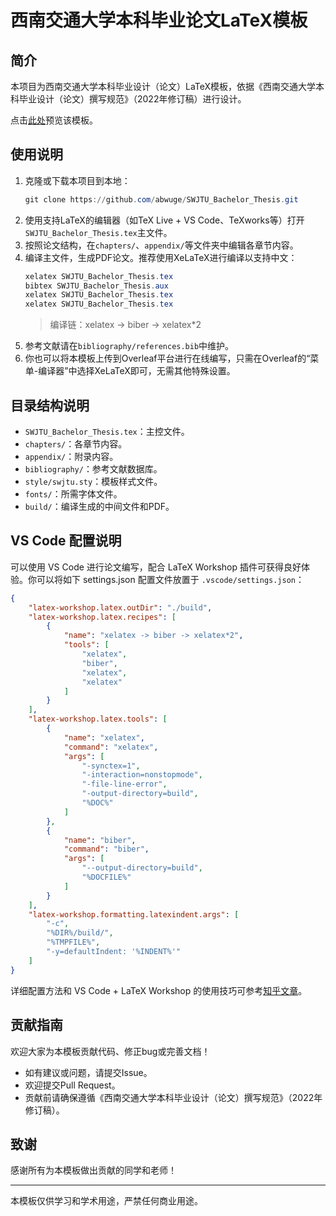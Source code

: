 # 西南交通大学本科毕业论文LaTeX模板

## 简介
本项目为西南交通大学本科毕业设计（论文）LaTeX模板，依据《西南交通大学本科毕业设计（论文）撰写规范》（2022年修订稿）进行设计。

点击[此处](https://abwuge.github.io/SWJTU_Bachelor_Thesis)预览该模板。

## 使用说明
1. 克隆或下载本项目到本地：
   ```powershell
   git clone https://github.com/abwuge/SWJTU_Bachelor_Thesis.git
   ```
2. 使用支持LaTeX的编辑器（如TeX Live + VS Code、TeXworks等）打开`SWJTU_Bachelor_Thesis.tex`主文件。
3. 按照论文结构，在`chapters/`、`appendix/`等文件夹中编辑各章节内容。
4. 编译主文件，生成PDF论文。推荐使用XeLaTeX进行编译以支持中文：
   ```powershell
   xelatex SWJTU_Bachelor_Thesis.tex
   bibtex SWJTU_Bachelor_Thesis.aux
   xelatex SWJTU_Bachelor_Thesis.tex
   xelatex SWJTU_Bachelor_Thesis.tex
   ```
   > 编译链：xelatex -> biber -> xelatex*2
5. 参考文献请在`bibliography/references.bib`中维护。
6. 你也可以将本模板上传到Overleaf平台进行在线编写，只需在Overleaf的“菜单-编译器”中选择XeLaTeX即可，无需其他特殊设置。

## 目录结构说明
- `SWJTU_Bachelor_Thesis.tex`：主控文件。
- `chapters/`：各章节内容。
- `appendix/`：附录内容。
- `bibliography/`：参考文献数据库。
- `style/swjtu.sty`：模板样式文件。
- `fonts/`：所需字体文件。
- `build/`：编译生成的中间文件和PDF。

## VS Code 配置说明
可以使用 VS Code 进行论文编写，配合 LaTeX Workshop 插件可获得良好体验。你可以将如下 settings.json 配置文件放置于 `.vscode/settings.json`：

```json
{
    "latex-workshop.latex.outDir": "./build",
    "latex-workshop.latex.recipes": [
        {
            "name": "xelatex -> biber -> xelatex*2",
            "tools": [
                "xelatex",
                "biber",
                "xelatex",
                "xelatex"
            ]
        }
    ],
    "latex-workshop.latex.tools": [
        {
            "name": "xelatex",
            "command": "xelatex",
            "args": [
                "-synctex=1",
                "-interaction=nonstopmode",
                "-file-line-error",
                "-output-directory=build",
                "%DOC%"
            ]
        },
        {
            "name": "biber",
            "command": "biber",
            "args": [
                "--output-directory=build",
                "%DOCFILE%"
            ]
        }
    ],
    "latex-workshop.formatting.latexindent.args": [
        "-c",
        "%DIR%/build/",
        "%TMPFILE%",
        "-y=defaultIndent: '%INDENT%'"
    ]
}
```

详细配置方法和 VS Code + LaTeX Workshop 的使用技巧可参考[知乎文章](https://zhuanlan.zhihu.com/p/382472221)。

## 贡献指南
欢迎大家为本模板贡献代码、修正bug或完善文档！
- 如有建议或问题，请提交Issue。
- 欢迎提交Pull Request。
- 贡献前请确保遵循《西南交通大学本科毕业设计（论文）撰写规范》（2022年修订稿）。

## 致谢
感谢所有为本模板做出贡献的同学和老师！

---
本模板仅供学习和学术用途，严禁任何商业用途。
